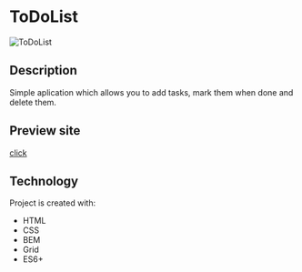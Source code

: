 # ToDoList
![ToDoList](https://i.postimg.cc/GmW9DSZh/Animation.gif)
## Description
Simple aplication which allows you to add tasks, mark them when done and delete them.
## Preview site
[click](https://filipbuchwald.github.io/ToDoList/)
## Technology
Project is created with:
* HTML
* CSS
* BEM 
* Grid
* ES6+

